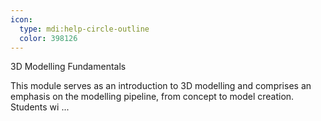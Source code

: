 ```yaml
---
icon:
  type: mdi:help-circle-outline
  color: 398126
---
```

3D Modelling Fundamentals

This module serves as an introduction to 3D modelling and comprises an emphasis on the modelling pipeline, from concept to model creation. Students wi ... 
